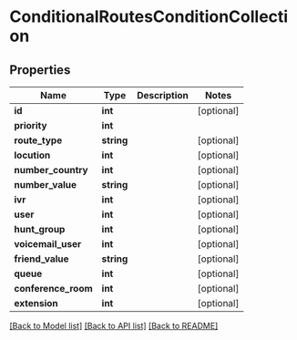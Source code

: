 # ConditionalRoutesConditionCollection

## Properties
Name | Type | Description | Notes
------------ | ------------- | ------------- | -------------
**id** | **int** |  | [optional] 
**priority** | **int** |  | 
**route_type** | **string** |  | [optional] 
**locution** | **int** |  | [optional] 
**number_country** | **int** |  | [optional] 
**number_value** | **string** |  | [optional] 
**ivr** | **int** |  | [optional] 
**user** | **int** |  | [optional] 
**hunt_group** | **int** |  | [optional] 
**voicemail_user** | **int** |  | [optional] 
**friend_value** | **string** |  | [optional] 
**queue** | **int** |  | [optional] 
**conference_room** | **int** |  | [optional] 
**extension** | **int** |  | [optional] 

[[Back to Model list]](../README.md#documentation-for-models) [[Back to API list]](../README.md#documentation-for-api-endpoints) [[Back to README]](../README.md)



